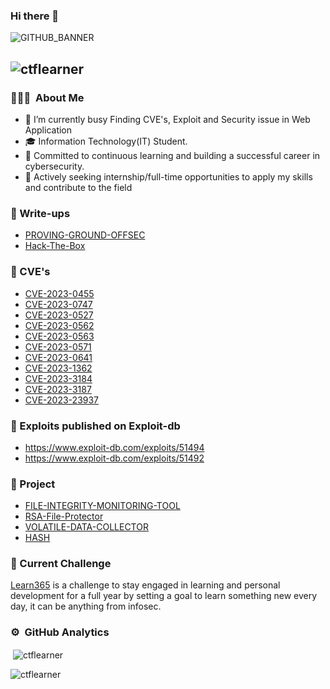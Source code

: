 ### Hi there 👋 
![GITHUB_BANNER](https://github.com/ctflearner/ctflearner/assets/98345027/37dba434-336d-492d-ad33-0d07fcd0b1b9) 






## <p align="left"> <img src="https://komarev.com/ghpvc/?username=ctflearner&label=PROFILE%20VIEWS&color=0e75b6&style=flat" alt="ctflearner" /> </p>

<!--
**ctflearner/ctflearner** is a ✨ _special_ ✨ repository because its `README.md` (this file) appears on your GitHub profile.

Here are some ideas to get you started:

- 🔭 I’m currently working on ...
- 🌱 I’m currently learning ...
- 👯 I’m looking to collaborate on ...
- 🤔 I’m looking for help with ...
- 💬 Ask me about ...
- 📫 How to reach me: ...
- 😄 Pronouns: ...
- ⚡ Fun fact: ...
--> 


### 👨🏻‍💻 &nbsp;About Me
* 🔭 I’m currently busy Finding CVE's, Exploit and Security issue in Web Application <br>
* 🎓 Information Technology(IT) Student.
* 🌱 Committed to continuous learning and building a successful career in cybersecurity.
* :mag_right: Actively seeking internship/full-time opportunities to apply my skills and contribute to the field










### :closed_book: Write-ups
* [PROVING-GROUND-OFFSEC](https://github.com/ctflearner/Proving-Ground-OffSec-Writeup)
* [Hack-The-Box ](https://github.com/ctflearner/Hack-The-Box)

### :mag_right: CVE's
* [CVE-2023-0455](https://nvd.nist.gov/vuln/detail/CVE-2023-0455) <br>
* [CVE-2023-0747](https://nvd.nist.gov/vuln/detail/CVE-2023-0747)
* [CVE-2023-0527 ](https://nvd.nist.gov/vuln/detail/CVE-2023-0527)
* [CVE-2023-0562](https://nvd.nist.gov/vuln/detail/CVE-2023-0562)
* [CVE-2023-0563](https://nvd.nist.gov/vuln/detail/CVE-2023-0563)
* [CVE-2023-0571](https://nvd.nist.gov/vuln/detail/CVE-2023-0571)
* [CVE-2023-0641](https://nvd.nist.gov/vuln/detail/CVE-2023-0641)
* [CVE-2023-1362](https://nvd.nist.gov/vuln/detail/CVE-2023-1362)
* [CVE-2023-3184](https://nvd.nist.gov/vuln/detail/CVE-2023-3184)
* [CVE-2023-3187](https://nvd.nist.gov/vuln/detail/CVE-2023-3187)
* [CVE-2023-23937](https://nvd.nist.gov/vuln/detail/CVE-2023-23937)


### :syringe: Exploits published on Exploit-db
* https://www.exploit-db.com/exploits/51494 <br>
* https://www.exploit-db.com/exploits/51492

### :microscope: Project
* [FILE-INTEGRITY-MONITORING-TOOL](https://github.com/ctflearner/Python-File-Integrity-Monitoring-Tool) <br>
* [RSA-File-Protector ](https://github.com/ctflearner/RSA-File-Protector)
* [VOLATILE-DATA-COLLECTOR](https://github.com/ctflearner/VolatileDataCollector_inPython)
* [HASH](https://github.com/ctflearner/Hash)


### :pushpin: Current Challenge
[Learn365](https://github.com/ctflearner/Learn365) is a challenge to stay engaged in learning and personal development for a full year by setting a goal to learn something new every day, it can be anything from infosec. 

### ⚙️ &nbsp;GitHub Analytics

<p>&nbsp;<img align="center" src="https://github-readme-stats.vercel.app/api?username=ctflearner&show_icons=true&locale=en" alt="ctflearner" /></p> <p><img align="center" src="https://github-readme-streak-stats.herokuapp.com/?user=ctflearner&" alt="ctflearner" /></p> 

